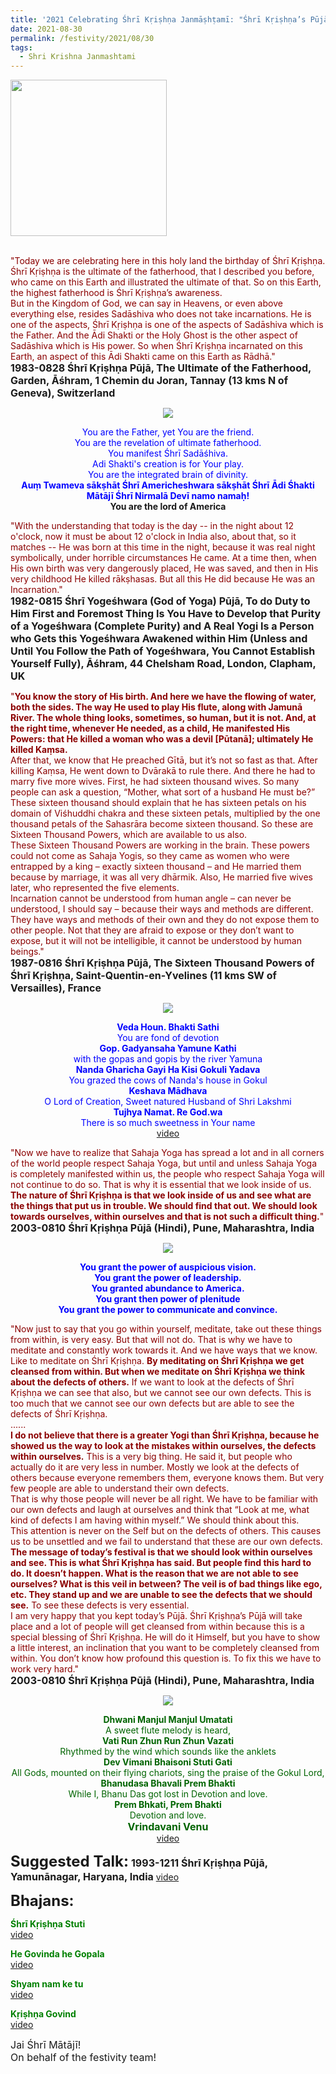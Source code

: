 ```yaml
---
title: '2021 Celebrating Śhrī Kṛiṣhṇa Janmāṣhṭamī: "Śhrī Kṛiṣhṇa’s Pūjā will take place and a lot of people will get cleansed from within because this is a special blessing of Śhrī Kṛiṣhṇa." '
date: 2021-08-30
permalink: /festivity/2021/08/30
tags:
  - Shri Krishna Janmashtami
---
```


<div style="text-align: left"><img src="/images/image1.png" width="250" /></div><br>

<p>
<font color="DarkRed">"Today we are celebrating here in this holy land the birthday of Śhrī Kṛiṣhṇa.<br>
Śhrī Kṛiṣhṇa is the ultimate of the fatherhood, that I described you before, who came on this Earth and illustrated the ultimate of that. So on this Earth, the highest fatherhood is Śhrī Kṛiṣhṇa’s awareness.<br>
But in the Kingdom of God, we can say in Heavens, or even above everything else, resides Sadāshiva who does not take incarnations. He is one of the aspects, Śhrī Kṛiṣhṇa is one of the aspects of Sadāshiva which is the Father. And the Ādi Shakti or the Holy Ghost is the other aspect of Sadāshiva which is His power. So when Śhrī Kṛiṣhṇa incarnated on this Earth, an aspect of this Ādi Shakti came on this Earth as Rādhā."</font><br>
<font size="+0"><b>1983-0828 Śhrī Kṛiṣhṇa Pūjā, The Ultimate of the Fatherhood, Garden, Āśhram, 1 Chemin du Joran, Tannay (13 kms N of Geneva), Switzerland</b></font>
</p>

<div style="text-align: center"><img src="/images/image760.png" /></div>

<p style="text-align:center;">
<font color="blue">You are the Father, yet You are the friend.<br>
You are the revelation of ultimate fatherhood.<br>
You manifest Śhrī Sadāśhiva.<br>
Adi Shakti's creation is for Your play.<br>
You are the integrated brain of divinity.<br>
<b>Auṃ Twameva sākṣhāt Śhrī Americheshwara sākṣhāt Śhrī Ādi Śhakti Mātājī Śhrī Nirmalā Devī namo namaḥ!</b></font><br>
<b>You are the lord of America</b>
</p>

<p>
<font color="DarkRed">"With the understanding that today is the day -- in the night about 12 o'clock, now it must be about 12 o'clock in India also, about that, so it matches -- He was born at this time in the night, because it was real night symbolically, under horrible circumstances He came. At a time then, when His own birth was very dangerously placed, He was saved, and then in His very childhood He killed rākṣhasas. But all this He did because He was an Incarnation."</font><br>
<font size="+0"><b>1982-0815 Śhrī Yogeśhwara (God of Yoga) Pūjā, To do Duty to Him First and Foremost Thing Is You Have to Develop that Purity of a Yogeśhwara (Complete Purity) and A Real Yogi Is a Person who Gets this Yogeśhwara Awakened within Him (Unless and Until You Follow the Path of Yogeśhwara, You Cannot Establish Yourself Fully), Āśhram, 44 Chelsham Road, London, Clapham, UK</b></font>
</p>

<p>
<font color="DarkRed">"<b>You know the story of His birth. And here we have the flowing of water, both the sides. The way He used to play His flute, along with Jamunā River. The whole thing looks, sometimes, so human, but it is not. And, at the right time, whenever He needed, as a child, He manifested His Powers: that He killed a woman who was a devil [Pūtanā]; ultimately He killed Kaṃsa.</b><br>
After that, we know that He preached Gītā, but it’s not so fast as that. After killing Kaṃsa, He went down to Dvārakā to rule there. And there he had to marry five more wives. First, he had sixteen thousand wives. So many people can ask a question, “Mother, what sort of a husband He must be?”<br>
These sixteen thousand should explain that he has sixteen petals on his domain of Viśhuddhi chakra and these sixteen petals, multiplied by the one thousand petals of the Sahasrāra become sixteen thousand. So these are Sixteen Thousand Powers, which are available to us also.<br>
These Sixteen Thousand Powers are working in the brain. These powers could not come as Sahaja Yogis, so they came as women who were entrapped by a king – exactly sixteen thousand – and He married them because by marriage, it was all very dhārmik. Also, He married five wives later, who represented the five elements.<br>
Incarnation cannot be understood from human angle – can never be understood, I should say – because their ways and methods are different. They have ways and methods of their own and they do not expose them to other people. Not that they are afraid to expose or they don’t want to expose, but it will not be intelligible, it cannot be understood by human beings."</font><br>
<font size="+0"><b>1987-0816 Śhrī Kṛiṣhṇa Pūjā, The Sixteen Thousand Powers of Śhrī Kṛiṣhṇa, Saint-Quentin-en-Yvelines (11 kms SW of Versailles), France</b></font>
</p>

<div style="text-align: center"><img src="/images/image761.png" /></div>

<p style="color:blue; text-align:center;">
<b>Veda Houn. Bhakti Sathi</b><br>
You are fond of devotion<br>
<b>Gop. Gadyansaha Yamune Kathi</b><br>
with the gopas and gopis by the river Yamuna<br>
<b>Nanda Gharicha Gayi Ha Kisi Gokuli Yadava</b><br>
You grazed the cows of Nanda's house in Gokul<br>
<b>Keshava Mādhava</b><br>
O Lord of Creation, Sweet natured Husband of Shri Lakshmi<br>
<b>Tujhya Namat. Re God.wa</b><br>
There is so much sweetness in Your name<br>
<a href="https://youtu.be/DQerPNd6770">video</a>
</p>

<p>
<font color="DarkRed">"Now we have to realize that Sahaja Yoga has spread a lot and in all corners of the world people respect Sahaja Yoga, but until and unless Sahaja Yoga is completely manifested within us, the people who respect Sahaja Yoga will not continue to do so. That is why it is essential that we look inside of us. <b>The nature of Śhrī Kṛiṣhṇa is that we look inside of us and see what are the things that put us in trouble. We should find that out. We should look towards ourselves, within ourselves and that is not such a difficult thing.</b>"</font><br>
<font size="+0"><b>2003-0810 Śhrī Kṛiṣhṇa Pūjā (Hindi), Pune, Maharashtra, India</b></font>
</p>

<div style="text-align: center"><img src="/images/image762.png" /></div>

<p style="color:blue; text-align:center;">
<b>You grant the power of auspicious vision.<br>
You grant the power of leadership.<br>
You granted abundance to America.<br>
You grant then power of plenitude<br>
You grant the power to communicate and convince.</b>
</p>

<p>
<font color="DarkRed">"Now just to say that you go within yourself, meditate, take out these things from within, is very easy. But that will not do. That is why we have to meditate and constantly work towards it. And we have ways that we know. Like to meditate on Śhrī Kṛiṣhṇa. <b>By meditating on Śhrī Kṛiṣhṇa we get cleansed from within. But when we meditate on Śhrī Kṛiṣhṇa we think about the defects of others.</b> If we want to look at the defects of Śhrī Kṛiṣhṇa we can see that also, but we cannot see our own defects. This is too much that we cannot see our own defects but are able to see the defects of Śhrī Kṛiṣhṇa.<br>
......<br>
<b>I do not believe that there is a greater Yogi than Śhrī Kṛiṣhṇa, because he showed us the way to look at the mistakes within ourselves, the defects within ourselves.</b> This is a very big thing. He said it, but people who actually do it are very less in number. Mostly we look at the defects of others because everyone remembers them, everyone knows them. But very few people are able to understand their own defects.<br>
That is why those people will never be all right. We have to be familiar with our own defects and laugh at ourselves and think that “Look at me, what kind of defects I am having within myself.” We should think about this.<br>
This attention is never on the Self but on the defects of others. This causes us to be unsettled and we fail to understand that these are our own defects.<br>
<b>The message of today’s festival is that we should look within ourselves and see. This is what Śhrī Kṛiṣhṇa has said. But people find this hard to do. It doesn’t happen. What is the reason that we are not able to see ourselves? What is this veil in between? The veil is of bad things like ego, etc. They stand up and we are unable to see the defects that we should see.</b> To see these defects is very essential.<br>
I am very happy that you kept today’s Pūjā. Śhrī Kṛiṣhṇa’s Pūjā will take place and a lot of people will get cleansed from within because this is a special blessing of Śhrī Kṛiṣhṇa. He will do it Himself, but you have to show a little interest, an inclination that you want to be completely cleansed from within. You don’t know how profound this question is. To fix this we have to work very hard."</font><br>
<font size="+0"><b>2003-0810 Śhrī Kṛiṣhṇa Pūjā (Hindi), Pune, Maharashtra, India</b></font>
</p>

<div style="text-align: center"><img src="/images/image763.png" /></div>

<p style="color:DarkGreen; text-align:center;">
<b>Dhwani Manjul Manjul Umatati</b><br>
A sweet flute melody is heard,<br>
<b>Vati Run Zhun Run Zhun Vazati</b><br>
Rhythmed by the wind which sounds like the anklets<br>
<b>Dev Vimani Bhaisoni Stuti Gati</b><br>
All Gods, mounted on their flying chariots, sing the praise of the Gokul Lord,<br>
<b>Bhanudasa Bhavali Prem Bhakti</b><br>
While I, Bhanu Das got lost in Devotion and love.<br>
<b>Prem Bhkati, Prem Bhakti</b><br>
Devotion and love.<br>
<font size="+0"><b>Vrindavani Venu</b></font><br>
<a href="https://seven-teams.github.io/Videos_Links.html">video</a>
</p>

<font size="+2"><b>Suggested Talk:</b></font> 
<font size="+0"><b>1993-1211 Śhrī Kṛiṣhṇa Pūjā, Yamunānagar, Haryana, India</b></font>
<a href="https://seven-teams.github.io/Videos_Links.html">video</a><br>

<font size="+2"><b>Bhajans:</b></font>

<p>
<font color="green"><b>Śhrī Kṛiṣhṇa Stuti</b></font><br>
<a href="https://youtu.be/MjRsfTSdTGk?list=PLA223369282044EC4">video</a>
</p>
 
<p>
<font color="green"><b>He Govinda he Gopala</b></font><br>
<a href="https://seven-teams.github.io/Videos_Links.html">video</a> 
</p>

<p>
<font color="green"><b>Shyam nam ke tu</b></font><br>
<a href="https://seven-teams.github.io/Videos_Links.html">video</a>
</p>

<p>
<font color="green"><b>Kṛiṣhṇa Govind</b></font><br>
<a href="https://seven-teams.github.io/Videos_Links.html">video</a>
</p>

<p>
<font size="+0">Jai Śhrī Mātājī!<br>
On behalf of the festivity team!</font>
</p>
